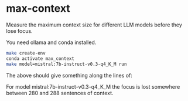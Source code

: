 # max-context

Measure the maximum context size for different LLM models before they lose focus.

You need ollama and conda installed.

```bash
make create-env
conda activate max_context
make model=mistral:7b-instruct-v0.3-q4_K_M run
```

The above should give something along the lines of:

For model mistral:7b-instruct-v0.3-q4_K_M the focus is lost somewhere between 280 and 288 sentences of context.
